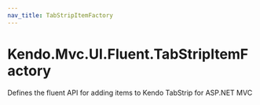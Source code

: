 ```yaml
---
nav_title: TabStripItemFactory
---
```


# Kendo.Mvc.UI.Fluent.TabStripItemFactory

Defines the fluent API for adding items to Kendo TabStrip for ASP.NET MVC